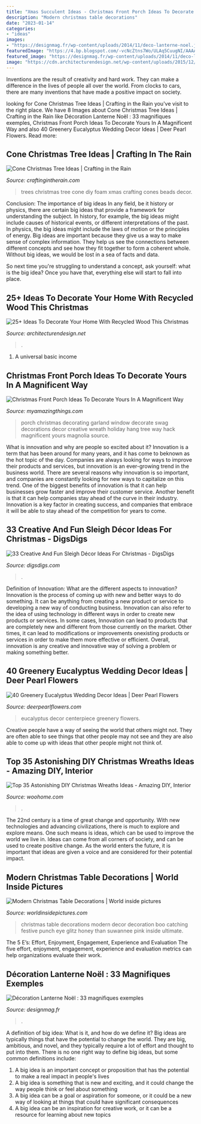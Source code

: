 ```yaml
---
title: "Xmas Succulent Ideas - Christmas Front Porch Ideas To Decorate Yours In A Magnificent Way"
description: "Modern christmas table decorations"
date: "2023-01-14"
categories:
- "ideas"
images:
- "https://designmag.fr/wp-content/uploads/2014/11/deco-lanterne-noel.jpg"
featuredImage: "https://4.bp.blogspot.com/-vcNcZtns7Wo/ULAq5CuugNI/AAAAAAAADAM/ZDg9GIYtYvk/s1600/2-IMG_7067.JPG"
featured_image: "https://designmag.fr/wp-content/uploads/2014/11/deco-lanterne-noel.jpg"
image: "https://cdn.architecturendesign.net/wp-content/uploads/2015/12/AD-Ideas-To-Decorate-Your-Home-With-Recycled-Wood-This-02.jpg"
---
```



Inventions are the result of creativity and hard work. They can make a difference in the lives of people all over the world. From clocks to cars, there are many inventions that have made a positive impact on society.

	

		
looking for Cone Christmas Tree Ideas | Crafting in the Rain you've visit to the right place. We have 8 Images about Cone Christmas Tree Ideas | Crafting in the Rain like Décoration Lanterne Noël : 33 magnifiques exemples, Christmas Front Porch Ideas To Decorate Yours In A Magnificent Way and also 40 Greenery Eucalyptus Wedding Decor Ideas | Deer Pearl Flowers. Read more:
		
    
## Cone Christmas Tree Ideas | Crafting In The Rain

<img loading=lazy src="https://4.bp.blogspot.com/-vcNcZtns7Wo/ULAq5CuugNI/AAAAAAAADAM/ZDg9GIYtYvk/s1600/2-IMG_7067.JPG" onerror="this.onerror=null;this.src='https://tse4.mm.bing.net/th?id=OIP.bYN6YVVGB8MYcFZbMTQrygAAAA&amp;pid=15.1';" alt="Cone Christmas Tree Ideas | Crafting in the Rain">

_Source: craftingintherain.com_

>trees christmas tree cone diy foam xmas crafting cones beads decor. 

	

Conclusion: The importance of big ideas
In any field, be it history or physics, there are certain big ideas that provide a framework for understanding the subject. In history, for example, the big ideas might include causes of historical events, or different interpretations of the past. In physics, the big ideas might include the laws of motion or the principles of energy.
Big ideas are important because they give us a way to make sense of complex information. They help us see the connections between different concepts and see how they fit together to form a coherent whole. Without big ideas, we would be lost in a sea of facts and data.

So next time you're struggling to understand a concept, ask yourself: what is the big idea? Once you have that, everything else will start to fall into place.

    
## 25+ Ideas To Decorate Your Home With Recycled Wood This Christmas

<img loading=lazy src="https://cdn.architecturendesign.net/wp-content/uploads/2015/12/AD-Ideas-To-Decorate-Your-Home-With-Recycled-Wood-This-02.jpg" onerror="this.onerror=null;this.src='https://tse3.mm.bing.net/th?id=OIP.oRYbCq6wh6aS-Dx9hv2pIQHaJ4&amp;pid=15.1';" alt="25+ Ideas To Decorate Your Home With Recycled Wood This Christmas">

_Source: architecturendesign.net_

>. 

	

1. A universal basic income

    
## Christmas Front Porch Ideas To Decorate Yours In A Magnificent Way

<img loading=lazy src="http://myamazingthings.com/wp-content/uploads/2017/11/christmas-front-porch-decor-5-.jpg" onerror="this.onerror=null;this.src='https://tse3.mm.bing.net/th?id=OIP.1omGm_WA6Pzf0pUqsfJPyQHaLH&amp;pid=15.1';" alt="Christmas Front Porch Ideas To Decorate Yours In A Magnificent Way">

_Source: myamazingthings.com_

>porch christmas decorating garland window decorate swag decorations decor creative wreath holiday hang tree way hack magnificent yours magnolia source. 

	

What is innovation and why are people so excited about it?
Innovation is a term that has been around for many years, and it has come to beknown as the hot topic of the day. Companies are always looking for ways to improve their products and services, but innovation is an ever-growing trend in the business world. There are several reasons why innovation is so important, and companies are constantly looking for new ways to capitalize on this trend. One of the biggest benefits of innovation is that it can help businesses grow faster and improve their customer service. Another benefit is that it can help companies stay ahead of the curve in their industry. Innovation is a key factor in creating success, and companies that embrace it will be able to stay ahead of the competition for years to come.

    
## 33 Creative And Fun Sleigh Décor Ideas For Christmas - DigsDigs

<img loading=lazy src="https://www.digsdigs.com/photos/fun-and-creative-sleigh-decor-ideas-for-christmas-2.jpg" onerror="this.onerror=null;this.src='https://tse3.mm.bing.net/th?id=OIP.1UCw-0eBan13AcpDdZklqgAAAA&amp;pid=15.1';" alt="33 Creative And Fun Sleigh Décor Ideas For Christmas - DigsDigs">

_Source: digsdigs.com_

>. 

	

Definition of Innovation: What are the different aspects to innovation?
Innovation is the process of coming up with new and better ways to do something. It can be anything from creating a new product or service to developing a new way of conducting business. Innovation can also refer to the idea of using technology in different ways in order to create new products or services. In some cases, Innovation can lead to products that are completely new and different from those currently on the market. Other times, it can lead to modifications or improvements onexisting products or services in order to make them more effective or efficient. Overall, innovation is any creative and innovative way of solving a problem or making something better.

    
## 40 Greenery Eucalyptus Wedding Decor Ideas | Deer Pearl Flowers

<img loading=lazy src="http://www.deerpearlflowers.com/wp-content/uploads/2016/12/eucalyptus-wedding-centerpiece-via-Jenny-Haas-Photography.jpg" onerror="this.onerror=null;this.src='https://tse4.mm.bing.net/th?id=OIP.YeVz4c5zEGmPmZNLDWxRCgHaLH&amp;pid=15.1';" alt="40 Greenery Eucalyptus Wedding Decor Ideas | Deer Pearl Flowers">

_Source: deerpearlflowers.com_

>eucalyptus decor centerpiece greenery flowers. 

	

Creative people have a way of seeing the world that others might not. They are often able to see things that other people may not see and they are also able to come up with ideas that other people might not think of.

    
## Top 35 Astonishing DIY Christmas Wreaths Ideas - Amazing DIY, Interior

<img loading=lazy src="https://www.woohome.com/wp-content/uploads/2013/12/DIY-Christmas-Wreath-12.jpg" onerror="this.onerror=null;this.src='https://tse3.mm.bing.net/th?id=OIP.r2gA9MkyugEi22Ivdq-GYgHaJ4&amp;pid=15.1';" alt="Top 35 Astonishing DIY Christmas Wreaths Ideas - Amazing DIY, Interior">

_Source: woohome.com_

>. 

	

The 22nd century is a time of great change and opportunity. With new technologies and advancing civilizations, there is much to explore and explore means. One such means is ideas, which can be used to improve the world we live in. Ideas can come from all corners of society, and can be used to create positive change. As the world enters the future, it is important that ideas are given a voice and are considered for their potential impact.

    
## Modern Christmas Table Decorations | World Inside Pictures

<img loading=lazy src="https://worldinsidepictures.com/wp-content/uploads/2013/12/Modern-Christmas-Table-Decorations-for-2012_31.jpg" onerror="this.onerror=null;this.src='https://tse4.mm.bing.net/th?id=OIP.GIWUhsgHo2hoHa5FzByWtwHaLH&amp;pid=15.1';" alt="Modern Christmas Table Decorations | World inside pictures">

_Source: worldinsidepictures.com_

>christmas table decorations modern decor decoration boo catching festive punch eye glitz honey than suwannee pink inside ultimate. 

	

The 5 E’s: Effort, Enjoyment, Engagement, Experience and Evaluation
The five effort, enjoyment, engagement, experience and evaluation metrics can help organizations evaluate their work.

    
## Décoration Lanterne Noël : 33 Magnifiques Exemples

<img loading=lazy src="https://designmag.fr/wp-content/uploads/2014/11/deco-lanterne-noel.jpg" onerror="this.onerror=null;this.src='https://tse1.mm.bing.net/th?id=OIP.4HcN310fnXfZr2_d-OQMYgHaJ3&amp;pid=15.1';" alt="Décoration Lanterne Noël : 33 magnifiques exemples">

_Source: designmag.fr_

>. 

	

A definition of big idea: What is it, and how do we define it?
Big ideas are typically things that have the potential to change the world. They are big, ambitious, and novel, and they typically require a lot of effort and thought to put into them. There is no one right way to define big ideas, but some common definitions include: 
1. A big idea is an important concept or proposition that has the potential to make a real impact in people's lives
2. A big idea is something that is new and exciting, and it could change the way people think or feel about something
3. A big idea can be a goal or aspiration for someone, or it could be a new way of looking at things that could have significant consequences
4. A big idea can be an inspiration for creative work, or it can be a resource for learning about new topics

